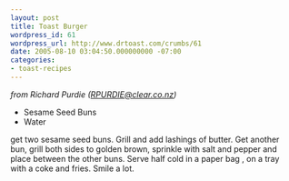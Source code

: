 ```yaml
---
layout: post
title: Toast Burger
wordpress_id: 61
wordpress_url: http://www.drtoast.com/crumbs/61
date: 2005-08-10 03:04:50.000000000 -07:00
categories:
- toast-recipes
---
```

*from Richard Purdie (RPURDIE@clear.co.nz)*

* Sesame Seed Buns
* Water

get two sesame seed buns. Grill and add lashings of butter. Get another bun, grill both sides to golden brown, sprinkle with salt and pepper and place between the other buns. Serve half cold in a paper bag , on a tray with a coke and fries. Smile a lot.
